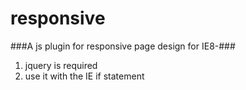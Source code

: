 responsive
==========

###A js plugin for responsive page design for IE8-###

1. jquery is required
2. use it with the IE if statement

  <!--[if lte IE 8]>
  <script src="src/responsive.js"></script>
  <![endif]-->
